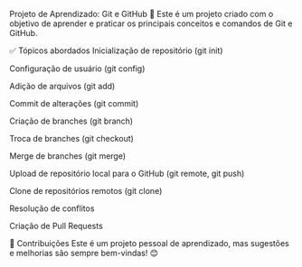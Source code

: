 Projeto de Aprendizado: Git e GitHub 🚀
Este é um projeto criado com o objetivo de aprender e praticar os principais conceitos e comandos de Git e GitHub.

✅ Tópicos abordados
Inicialização de repositório (git init)

Configuração de usuário (git config)

Adição de arquivos (git add)

Commit de alterações (git commit)

Criação de branches (git branch)

Troca de branches (git checkout)

Merge de branches (git merge)

Upload de repositório local para o GitHub (git remote, git push)

Clone de repositórios remotos (git clone)

Resolução de conflitos

Criação de Pull Requests

🤝 Contribuições
Este é um projeto pessoal de aprendizado, mas sugestões e melhorias são sempre bem-vindas! 😊